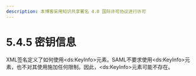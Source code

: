 ```yaml
---
description: 本博客采用知识共享署名 4.0 国际许可协议进行许可
---
```


# 5.4.5 密钥信息

XML签名定义了如何使用\<ds:KeyInfo\>元素。SAML不要求使用\<ds:KeyInfo\>元素，也不对其使用施加任何限制。因此，\<ds:KeyInfo\>元素可能不存在。